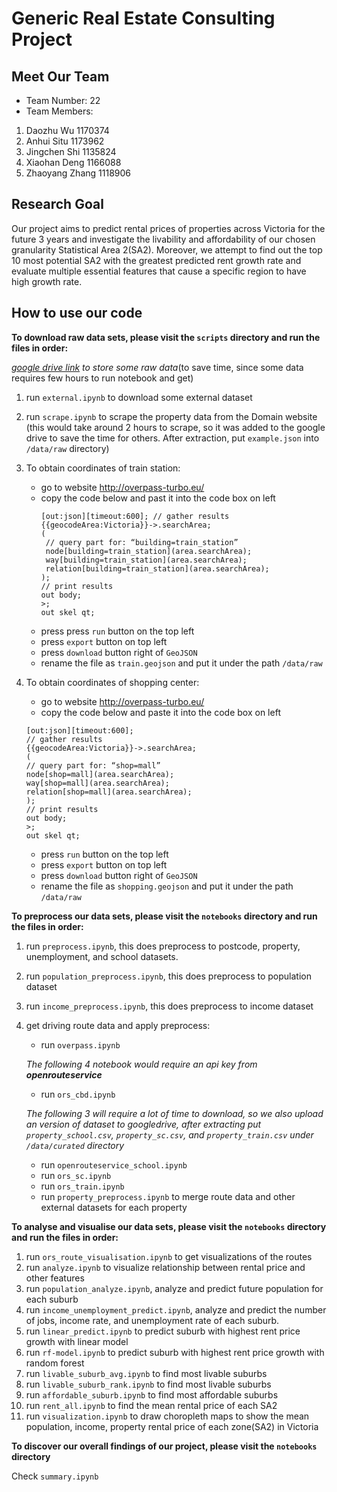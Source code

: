 # Generic Real Estate Consulting Project

## Meet Our Team

- Team Number: 22
- Team Members: 
1. Daozhu Wu 1170374
2. Anhui Situ 1173962
3. Jingchen Shi 1135824
4. Xiaohan Deng 1166088
5. Zhaoyang Zhang 1118906


## Research Goal

Our project aims to predict rental prices of properties across Victoria for the future 3 years and investigate the livability and affordability of our chosen granularity Statistical Area 2(SA2). Moreover, we attempt to find out the top 10 most potential SA2 with the greatest predicted rent growth rate and evaluate multiple essential features that cause a specific region to have high growth rate.

## How to use our code

**To download raw data sets, please visit the `scripts` directory and run the files in order:**

*[google drive link](https://drive.google.com/drive/u/0/folders/1_lvU7KYgXnpoQGg10gbek75Qi1xasfza) to store some raw data*(to save time, since some data requires few hours to run notebook and get)

1. run ```external.ipynb``` to download some external dataset
2. run ```scrape.ipynb``` to scrape the property data from the Domain website (this would take around 2 hours to scrape, so it was added to the google drive to save the time for others. After extraction, put ```example.json``` into ```/data/raw``` directory)
3. To obtain coordinates of train station:
   - go to website http://overpass-turbo.eu/
   - copy the code below and past it into the code box on left
     ```
     [out:json][timeout:600]; // gather results
     {{geocodeArea:Victoria}}->.searchArea;
     (
      // query part for: “building=train_station”
      node[building=train_station](area.searchArea);
      way[building=train_station](area.searchArea);
      relation[building=train_station](area.searchArea);
     );
     // print results
     out body;
     >;
     out skel qt; 
     ```
   - press press ```run``` button on the top left
   - press ```export``` button on top left
   - press ```download``` button right of ```GeoJSON```
   - rename the file as ```train.geojson``` and put it under the path ```/data/raw```

4. To obtain coordinates of shopping center:
   - go to website http://overpass-turbo.eu/
   - copy the code below and paste it into the code box on left
   
   ```
   [out:json][timeout:600];
   // gather results
   {{geocodeArea:Victoria}}->.searchArea;
   (
   // query part for: “shop=mall”
   node[shop=mall](area.searchArea);
   way[shop=mall](area.searchArea);
   relation[shop=mall](area.searchArea);
   );
   // print results
   out body;
   >;
   out skel qt;
   ```
  
   - press ```run``` button on the top left
   - press ```export``` button on top left
   - press ```download``` button right of ```GeoJSON```
   - rename the file as ```shopping.geojson``` and put it under the path ```/data/raw```


**To preprocess our data sets, please visit the `notebooks` directory and run the files in order:**

1. run ```preprocess.ipynb```, this does preprocess to postcode, property, unemployment, and school datasets.
2. run ```population_preprocess.ipynb```, this does preprocess to population dataset
3. run ```income_preprocess.ipynb```, this does preprocess to income dataset
4. get driving route data and apply preprocess:
	 - run ```overpass.ipynb```
	 
   _The following 4 notebook would require an api key from_ ***openrouteservice***
   
   - run ```ors_cbd.ipynb```
   
	_The following 3 will require a lot of time to download, so we also upload an version of dataset to googledrive, after extracting put ```property_school.csv```, ```property_sc.csv```, and ```property_train.csv``` under ```/data/curated``` directory_
   
	  - run ```openrouteservice_school.ipynb```
    - run ```ors_sc.ipynb```
    - run ```ors_train.ipynb```
    - run ```property_preprocess.ipynb``` to merge route data and other external datasets for each property

**To analyse and visualise our data sets, please visit the `notebooks` directory and run the files in order:**

1. run ```ors_route_visualisation.ipynb``` to get visualizations of the routes
2. run ```analyze.ipynb``` to visualize relationship between rental price and other features
3. run ```population_analyze.ipynb```, analyze and predict future population for each suburb
4. run ```income_unemployment_predict.ipynb```, analyze and predict the number of jobs, income rate, and unemployment rate of each suburb.
5. run ```linear_predict.ipynb``` to predict suburb with highest rent price growth with linear model
6. run ```rf-model.ipynb``` to predict suburb with highest rent price growth with random forest
7. run ```livable_suburb_avg.ipynb``` to find most livable suburbs
8. run ```livable_suburb_rank.ipynb``` to find most livable suburbs
9. run ```affordable_suburb.ipynb``` to find most affordable suburbs
10. run ```rent_all.ipynb``` to find the mean rental price of each SA2
11. run ```visualization.ipynb``` to draw choropleth maps to show the mean population, income, property rental price of each zone(SA2) in Victoria

**To discover our overall findings of our project, please visit the `notebooks` directory**

Check ```summary.ipynb```
